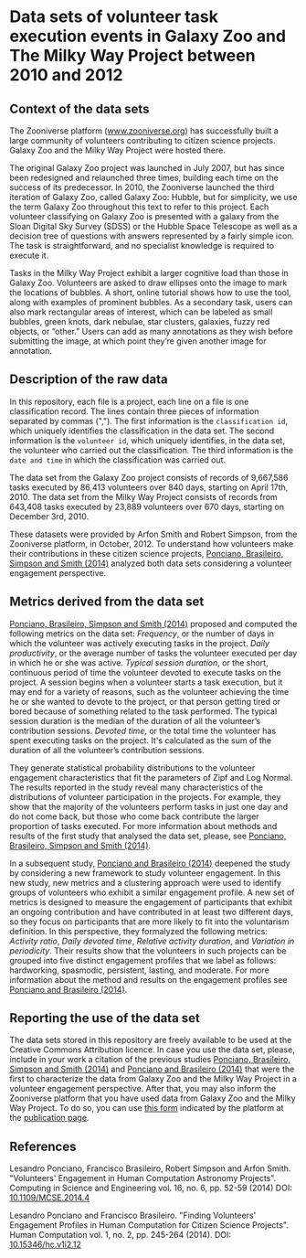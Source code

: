 # Data sets of volunteer task execution events in Galaxy Zoo and The Milky Way Project between 2010 and 2012

## Context of the data sets

The Zooniverse platform (www.zooniverse.org) has successfully built a large community of volunteers contributing to citizen science projects. Galaxy Zoo and the Milky Way Project were hosted there.

The original Galaxy Zoo project was launched in July 2007, but has since been redesigned and relaunched three times, building each time on the success of its predecessor. In 2010, the Zooniverse launched the third iteration of Galaxy Zoo, called Galaxy Zoo: Hubble, but for simplicity, we use the term Galaxy Zoo throughout this text to refer to this project. Each volunteer classifying on Galaxy Zoo is presented with a galaxy from the Sloan Digital Sky Survey (SDSS) or the Hubble Space Telescope as well as a decision tree of questions with answers represented by a fairly simple icon. The task is straightforward, and no specialist knowledge is required to execute it. 

Tasks in the Milky Way Project exhibit a larger cognitive load than those in Galaxy Zoo. Volunteers are asked to draw ellipses onto the image to mark the locations of bubbles. A short, online tutorial shows how to use the tool, along with examples of prominent bubbles. As a secondary task, users can also mark rectangular areas of interest, which can be labeled as small bubbles, green knots, dark nebulae, star clusters, galaxies, fuzzy red objects, or “other.” Users can add as many annotations as they wish before submitting the image, at which point they’re given another image for annotation.


## Description of the raw data

In this repository, each file is a project, each line on a file is one classification record. The lines contain three pieces of information separated by commas (","). The first information is the `classification id`, which uniquely identifies the classification in the data set. The second information is the `volunteer id`, which uniquely identifies, in the data set, the volunteer who carried out the classification. The third information is the `date and time` in which the classification was carried out.

The data set from the Galaxy Zoo project consists of records of 9,667,586 tasks executed by 86,413 volunteers over 840 days, starting on April 17th, 2010. The data set from the Milky Way Project consists of records from 643,408 tasks executed by 23,889 volunteers over 670 days, starting on December 3rd, 2010. 

These datasets were provided by Arfon Smith and Robert Simpson, from the Zooniverse platform, in October, 2012. To understand how volunteers make their contributions in these citizen science projects, [Ponciano, Brasileiro, Simpson and Smith (2014)](https://doi.org/10.1109/MCSE.2014.4) analyzed both data sets considering a volunteer engagement perspective. 


## Metrics derived from the data set

[Ponciano, Brasileiro, Simpson and Smith (2014)](https://doi.org/10.1109/MCSE.2014.4) proposed and computed the following metrics on the data set: _Frequency_, or the number of days in which the volunteer was actively executing tasks in the project. _Daily productivity_, or the average number of tasks the volunteer executed per day in which he or she was active. _Typical session duration_, or the short, continuous period of time the volunteer devoted to execute tasks on the project. A session begins when a volunteer starts a task execution, but it may end for a variety of reasons, such as the volunteer achieving the time he or she wanted to devote to the project, or that person getting tired or bored because of something related to the task performed. The typical session duration is the median of the duration of all the volunteer’s contribution sessions. _Devoted time_, or the total time the volunteer has spent executing tasks on the project. It's calculated as the sum of the duration of all the volunteer’s contribution sessions.

They generate statistical probability distributions to the volunteer engagement characteristics that fit the parameters of  Zipf and Log Normal. The results reported in the study reveal many characteristics of the distributions of volunteer participation in the projects. For example, they show that the majority of the volunteers perform tasks in just one day and do not come back, but those who come back contribute the larger proportion of tasks executed. For more information about methods and results of the first study that analysed the data set, please, see [Ponciano, Brasileiro, Simpson and Smith (2014)](https://doi.org/10.1109/MCSE.2014.4).

In a subsequent study, [Ponciano and Brasileiro (2014)](https://doi.org/10.15346/hc.v1i2.12) deepened the study by considering a new framework to study volunteer engagement. In this new study, new metrics and a clustering approach were used to identify groups of volunteers who exhibit a similar engagement profile. A new set of metrics is designed to measure the engagement of participants that exhibit an ongoing contribution and have contributed in at least two different days, so they focus on participants that are more likely to fit into the voluntarism definition. In this perspective, they formalyzed the following metrics: _Activity ratio_, _Daily devoted time_, _Relative activity duration_, and _Variation in periodicity_. Their results show that the volunteers in such projects can be grouped into five distinct engagement profiles that we label as follows: hardworking, spasmodic, persistent, lasting, and moderate. For more information about the method and results on the engagement profiles see [Ponciano and Brasileiro (2014)](https://doi.org/10.15346/hc.v1i2.12).

## Reporting the use of the data set

The data sets stored in this repository are freely available to be used at the Creative Commons Attribution licence. In case you use the data set, please, include in your work a citation of the previous studies [Ponciano, Brasileiro, Simpson and Smith (2014)](https://doi.org/10.1109/MCSE.2014.4) and [Ponciano and Brasileiro (2014)](https://doi.org/10.15346/hc.v1i2.12) that were the first to characterize the data from Galaxy Zoo and the Milky Way Project in a volunteer engagement perspective. After that, you may also inform the Zooniverse platform that you have used data from Galaxy Zoo and the Milky Way Project. To do so, you can use [this form](https://docs.google.com/forms/d/e/1FAIpQLSdbAKVT2tGs1WfBqWNrMekFE5lL4ZuMnWlwJuCuNM33QO2ZYg/viewform) indicated by the platform at the [publication page](https://www.zooniverse.org/about/publications).


## References

Lesandro Ponciano, Francisco Brasileiro, Robert Simpson and Arfon Smith. "Volunteers' Engagement in Human Computation Astronomy Projects". Computing in Science and Engineering  vol. 16, no. 6, pp. 52-59 (2014) DOI: [10.1109/MCSE.2014.4](https://doi.org/10.1109/MCSE.2014.4)

Lesandro Ponciano and Francisco Brasileiro. "Finding Volunteers' Engagement Profiles in Human Computation for Citizen Science Projects". Human Computation  vol. 1, no. 2, pp. 245-264  (2014). DOI: [10.15346/hc.v1i2.12](https://doi.org/10.15346/hc.v1i2.12)
